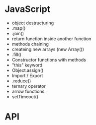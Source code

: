 # JavaScript

- object destructuring
- .map()
- .join()
- return function inside another function
- methods chaining
- createing new arrays (new Array())
- .fill()
- Constructor functions with methods
- "this" keyword
- Object.assign()
- Import / Export
- .reduce()
- ternary operator
- arrow functions
- setTimeout()

# API